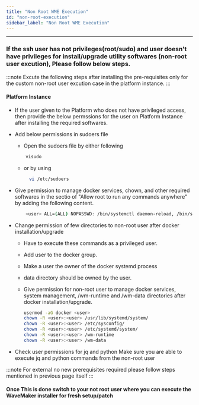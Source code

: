 ```yaml
---
title: "Non Root WME Execution"
id: "non-root-execution"
sidebar_label: "Non Root WME Execution"
---
```

---

### If the ssh user has not privileges(root/sudo) and user doesn't have privileges for install/upgrade utility softwares (non-root user excution), Please follow below steps.

:::note 
   Excute the following steps after installing the pre-requisites only for the custom non-root user excution case in the platform instance.
:::

#### Platform Instance

- If the user given to the Platform who does not have privileged access, then provide the below permssions for the user on Platform Instance after installing the required softwares.

- Add below permissions in sudoers file

  - Open the sudoers file by either following
   
   ```bash
       visudo
   ```
  - or by using 

    ```bash
      vi /etc/sudoers
    ```

- Give permission to manage docker services, chown, and other required softwares in the sectio of "Allow root to run any commands anywhere" by adding the following content.

  ```bash
      <user> ALL=(ALL) NOPASSWD: /bin/systemctl daemon-reload, /bin/systemctl restart docker, /bin/systemctl status docker, /bin/systemctl stop docker, /bin/systemctl start docker, /usr/sbin/service docker restart, /usr/sbin/service docker start, /usr/sbin/service docker stop, /usr/sbin/service docker status, /sbin/ip link set docker0 down, /sbin/ip link del dev docker0 type bridge, /usr/bin/chown
  ```
- Change permission of few directories to non-root user after docker installation/upgrade
  - Have to execute these commands as a privileged user.
  - Add user to the docker group.
  - Make a user the owner of the docker systemd process
  - data directory should be owned by the user.
  - Give permission for non-root user to manage docker services, system management, /wm-runtime and /wm-data directories after docker installation/upgrade.

    ```bash
    usermod -aG docker <user>
    chown -R <user>:<user> /usr/lib/systemd/system/
    chown -R <user>:<user> /etc/sysconfig/
    chown -R <user>:<user> /etc/systemd/system/
    chown -R <user>:<user> /wm-runtime
    chown -R <user>:<user> /wm-data
    ```


- Check user permissions for jq and python
   Make sure you are able to execute jq and python commands from the non-root user

:::note 
    For external no new prerequisites required please follow steps mentioned in previous page itself
:::


#### Once This is done switch to your not root user where you can  execute the WaveMaker installer for fresh setup/patch 
